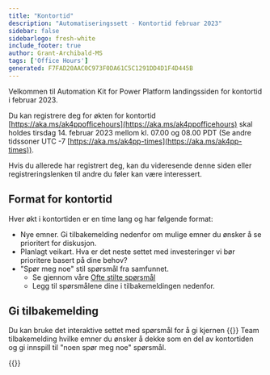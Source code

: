 ```yaml
---
title: "Kontortid"
description: "Automatiseringssett - Kontortid februar 2023"
sidebar: false
sidebarlogo: fresh-white
include_footer: true
author: Grant-Archibald-MS
tags: ['Office Hours']
generated: F7FAD20AAC0C973F0DA61C5C1291DD4D1F4D445B
---
```


Velkommen til Automation Kit for Power Platform landingssiden for kontortid i februar 2023.

Du kan registrere deg for økten for kontortid [https://aka.ms/ak4ppofficehours](https://aka.ms/ak4ppofficehours) skal holdes tirsdag 14. februar 2023 mellom kl. 07.00 og 08.00 PDT (Se andre tidssoner UTC -7 [https://aka.ms/ak4pp-times](https://aka.ms/ak4pp-times)).

Hvis du allerede har registrert deg, kan du videresende denne siden eller registreringslenken til andre du føler kan være interessert.

## Format for kontortid

Hver økt i kontortiden er en time lang og har følgende format:

- Nye emner. Gi tilbakemelding nedenfor om mulige emner du ønsker å se prioritert for diskusjon.
- Planlagt veikart. Hva er det neste settet med investeringer vi bør prioritere basert på dine behov?
- "Spør meg noe" stil spørsmål fra samfunnet.
    - Se gjennom våre [Ofte stilte spørsmål](/nb/frequently-asked-questions)
    - Legg til spørsmålene dine i tilbakemeldingen nedenfor.

## Gi tilbakemelding

Du kan bruke det interaktive settet med spørsmål for å gi kjernen {{<product-name>}} Team tilbakemelding hvilke emner du ønsker å dekke som en del av kontortiden og gi innspill til "noen spør meg noe" spørsmål.

{{<questions name="/content/nb/office-hours/november-2022.json" completed="Takk for at du fullfører tilbakemeldingen" showNavigationButtons="false" locale="nb">}}
